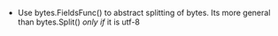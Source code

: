 - Use bytes.FieldsFunc() to abstract splitting of bytes. Its more general than bytes.Split() *only if* it is utf-8